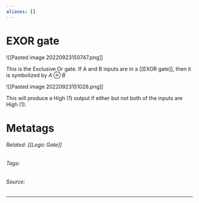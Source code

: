 ```yaml
---
aliases: []
---
```

# EXOR gate
![[Pasted image 20220923150747.png]]

This is the Exclusive Or gate. If A and B inputs are in a [[EXOR gate]], then it is symbolized by $\newcommand{\xor}{\oplus}A\xor B$ 

![[Pasted image 20220923151028.png]]

This will produce a High (1) output if either but not both of the inputs are High (1).


# Metatags
###### Related: [[Logic Gate]]
###### Tags: 
###### Source: 

---